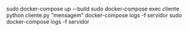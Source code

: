 sudo docker-compose up --build
sudo docker-compose exec cliente python cliente.py "mensagem"
docker-compose logs -f servidor
sudo docker-compose logs -f servidor